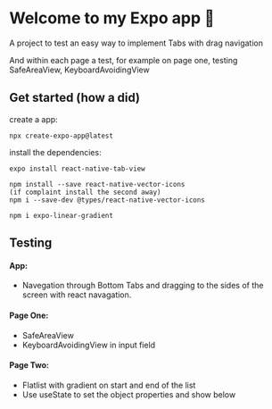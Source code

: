 # Welcome to my Expo app 👋

A project to test an easy way to implement Tabs with drag navigation

And within each page a test, for example on page one, testing SafeAreaView, KeyboardAvoidingView

## Get started (how a did)

create a app:

    npx create-expo-app@latest

install the dependencies:

    expo install react-native-tab-view

    npm install --save react-native-vector-icons
    (if complaint install the second away)
    npm i --save-dev @types/react-native-vector-icons

    npm i expo-linear-gradient

## Testing

#### App:

- Navegation through Bottom Tabs and dragging to the sides of the screen with react navagation.

#### Page One:

- SafeAreaView
- KeyboardAvoidingView in input field

#### Page Two:

- Flatlist with gradient on start and end of the list
- Use useState to set the object properties and show below
